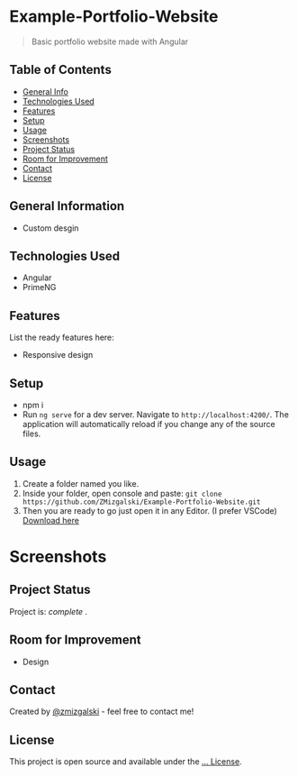 # Example-Portfolio-Website
> Basic portfolio website made with Angular

## Table of Contents
* [General Info](#general-information)
* [Technologies Used](#technologies-used)
* [Features](#features)
* [Setup](#setup)
* [Usage](#usage)
* [Screenshots](#screenshots)
* [Project Status](#project-status)
* [Room for Improvement](#room-for-improvement)
* [Contact](#contact)
* [License](#license)

## General Information
- Custom desgin 

## Technologies Used
- Angular
- PrimeNG

## Features
List the ready features here:
- Responsive design

## Setup
- npm i
- Run `ng serve` for a dev server. Navigate to `http://localhost:4200/`. The application will automatically reload if you change any of the source files.

## Usage
1. Create a folder named you like.
2. Inside your folder, open console and paste: `git clone https://github.com/ZMizgalski/Example-Portfolio-Website.git`
3. Then you are ready to go just open it in any Editor. (I prefer VSCode) [Download here](https://code.visualstudio.com/)

# Screenshots


## Project Status
Project is:  _complete_ .

## Room for Improvement
- Design

## Contact
Created by [@zmizgalski](https://zmizgalski.github.io/) - feel free to contact me!

## License
This project is open source and available under the [... License](https://github.com/ZMizgalski/Example-Portfolio-Website/blob/master/LICENSE).

